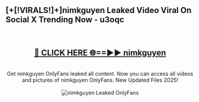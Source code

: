 <h2>[+[!VIRALS!]+]nimkguyen Leaked Video Viral On Social X Trending Now - u3oqc</h2>
<br>
<div align="center">
<h2><a href="https://libra.edu.pl?nimkguyen" rel="nofollow">🔴 CLICK HERE 🌐==►► nimkguyen</a></h2>
<br>
Get nimkguyen OnlyFans leaked all content. Now you can access all videos and pictures of nimkguyen OnlyFans. New Updated Files 2025!
<br>
<br>
<a href="https://libra.edu.pl?nimkguyen" rel="nofollow" data-target="animated-image.originalLink"><img src="https://i.ibb.co.com/WyWwxjT/player-gif2.gif" alt="nimkguyen Leaked OnlyFans" style="max-width: 100%; display: inline-block;" data-target="animated-image.originalImage"></a>
</div>
<br>